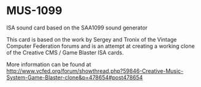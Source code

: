 # MUS-1099
ISA sound card based on the SAA1099 sound generator

This card is based on the work by Sergey and Tronix of the Vintage Computer Federation forums and is an attempt at 
creating a working clone of the Creative CMS / Game Blaster ISA cards.

More information can be found at http://www.vcfed.org/forum/showthread.php?59846-Creative-Music-System-Game-Blaster-clone&p=478654#post478654
